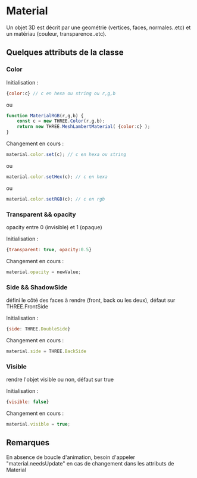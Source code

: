 # Material 
Un objet 3D est décrit par une geométrie (vertices, faces, normales..etc) et un matériau (couleur, transparence..etc). 

## Quelques attributs de la classe 

### Color 

Initialisation : 

```javascript
{color:c} // c en hexa ou string ou r,g,b
```

ou 

```javascript
function MaterialRGB(r,g,b) {
    const c = new THREE.Color(r,g,b);
    return new THREE.MeshLambertMaterial( {color:c} );
}
```

Changement en cours :

 ```javascript
 material.color.set(c); // c en hexa ou string
 ```
 ou 
 
 ```javascript
 material.color.setHex(c); // c en hexa
 ```
 ou 
 
 ```javascript
 material.color.setRGB(c); // c en rgb
```

### Transparent && opacity 
opacity entre 0 (invisible) et 1 (opaque) 

Initialisation : 

```javascript
{transparent: true, opacity:0.5} 
```

Changement en cours :

```javascript
material.opacity = newValue; 
```

### Side && ShadowSide

défini le côté des faces à rendre (front, back ou les deux), défaut sur THREE.FrontSide

Initialisation : 

```javascript
{side: THREE.DoubleSide}
```

Changement en cours :

```javascript
material.side = THREE.BackSide
```

### Visible 

rendre l'objet visible ou non, défaut sur true

Initialisation : 

```javascript
{visible: false}
```

Changement en cours :

```javascript
material.visible = true; 
```

## Remarques 

En absence de boucle d'animation, besoin d'appeler "material.needsUpdate" en cas de changement dans les attributs de Material
